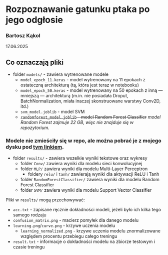 # Rozpoznawanie gatunku ptaka po jego odgłosie
### Bartosz Kąkol

17.06.2025

## Co oznaczają pliki
- folder `models/` - zawiera wytrenowane modele
  - `model_epoch_11.keras` - model wytrenowany na 11 epokach z ostateczną architekturą (tą, która jest teraz w notebooku)
  - `model_epoch_50.keras` - model wytrenowany na 50 epokach z inną — mniejszą — architekturą (m.in. nie posiadała Droput, BatchNormalization, miała inaczej skonstruowane warstwy Conv2D, itd.)
  - `svm_model.joblib` - model SVM
  - ~~`randomforest_model.joblib` - model Random Forest Classifier~~ _model Random Forest zajmuje 22 GB, więc nie znajduje się w repozytorium._

### Modele nie zmieściły się w repo, ale można pobrać je z mojego dysku pod [tym linkiem](https://drive.google.com/drive/folders/1eoEdSqf7kAAjsAunKQ01dDNgc1TNo7Dd?usp=sharing).

- folder `results/` - zawiera wszelkie wyniki tekstowe oraz wykresy
  - folder `Conv/` zawiera wyniki dla modelu sieci konwolucyjnej
  - folder `MLP/` zawiera wyniki dla modelu Multi-Layer Perceptron
    - foldery `relu/` i `tanh/` zawierają wyniki dla aktywacji ReLU i Tanh
  - folder `RandomForestClassifier/` zawiera wyniki dla modelu Random Forest Classifier
  - folder `SVM/` zawiera wyniki dla modelu Support Vector Classifier

Pliki w `results/` mogą przechowywać:
- `acc.txt` - zapisane ręcznie dokładności modeli, jeżeli było ich kilka tego samego rodzaju
- `confusion_matrix.png` - macierz pomyłek dla danego modelu
- `learning.png`/`curve.png` - krzywe uczenia modelu
  - `learning_normalized.png` - krzywe uczenia modelu znormalizowane względem procentu przebiegu całego treningu
- `result.txt` - informacje o dokładności modelu na zbiorze testowym i czasie treningu